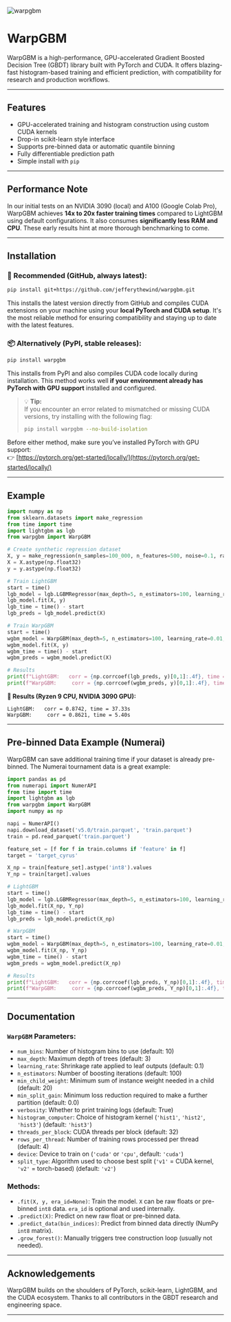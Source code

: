 ![warpgbm](https://github.com/user-attachments/assets/dee9de16-091b-49c1-a8fa-2b4ab6891184)


# WarpGBM

WarpGBM is a high-performance, GPU-accelerated Gradient Boosted Decision Tree (GBDT) library built with PyTorch and CUDA. It offers blazing-fast histogram-based training and efficient prediction, with compatibility for research and production workflows.

---

## Features

- GPU-accelerated training and histogram construction using custom CUDA kernels
- Drop-in scikit-learn style interface
- Supports pre-binned data or automatic quantile binning
- Fully differentiable prediction path
- Simple install with `pip`

---

## Performance Note

In our initial tests on an NVIDIA 3090 (local) and A100 (Google Colab Pro), WarpGBM achieves **14x to 20x faster training times** compared to LightGBM using default configurations. It also consumes **significantly less RAM and CPU**. These early results hint at more thorough benchmarking to come.

---

## Installation

### 🔧 Recommended (GitHub, always latest):

```bash
pip install git+https://github.com/jefferythewind/warpgbm.git
```

This installs the latest version directly from GitHub and compiles CUDA extensions on your machine using your **local PyTorch and CUDA setup**. It's the most reliable method for ensuring compatibility and staying up to date with the latest features.

### 📦 Alternatively (PyPI, stable releases):

```bash
pip install warpgbm
```

This installs from PyPI and also compiles CUDA code locally during installation. This method works well **if your environment already has PyTorch with GPU support** installed and configured.

> 💡 **Tip:**\
> If you encounter an error related to mismatched or missing CUDA versions, try installing with the following flag:
>
> ```bash
> pip install warpgbm --no-build-isolation
> ```

Before either method, make sure you’ve installed PyTorch with GPU support:\
👉 [https://pytorch.org/get-started/locally/](https://pytorch.org/get-started/locally/)

---

## Example

```python
import numpy as np
from sklearn.datasets import make_regression
from time import time
import lightgbm as lgb
from warpgbm import WarpGBM

# Create synthetic regression dataset
X, y = make_regression(n_samples=100_000, n_features=500, noise=0.1, random_state=42)
X = X.astype(np.float32)
y = y.astype(np.float32)

# Train LightGBM
start = time()
lgb_model = lgb.LGBMRegressor(max_depth=5, n_estimators=100, learning_rate=0.01, max_bin=7)
lgb_model.fit(X, y)
lgb_time = time() - start
lgb_preds = lgb_model.predict(X)

# Train WarpGBM
start = time()
wgbm_model = WarpGBM(max_depth=5, n_estimators=100, learning_rate=0.01, num_bins=7)
wgbm_model.fit(X, y)
wgbm_time = time() - start
wgbm_preds = wgbm_model.predict(X)

# Results
print(f"LightGBM:   corr = {np.corrcoef(lgb_preds, y)[0,1]:.4f}, time = {lgb_time:.2f}s")
print(f"WarpGBM:     corr = {np.corrcoef(wgbm_preds, y)[0,1]:.4f}, time = {wgbm_time:.2f}s")
```

**🧪 Results (Ryzen 9 CPU, NVIDIA 3090 GPU):**

```
LightGBM:   corr = 0.8742, time = 37.33s
WarpGBM:     corr = 0.8621, time = 5.40s
```

---

## Pre-binned Data Example (Numerai)

WarpGBM can save additional training time if your dataset is already pre-binned. The Numerai tournament data is a great example:

```python
import pandas as pd
from numerapi import NumerAPI
from time import time
import lightgbm as lgb
from warpgbm import WarpGBM
import numpy as np

napi = NumerAPI()
napi.download_dataset('v5.0/train.parquet', 'train.parquet')
train = pd.read_parquet('train.parquet')

feature_set = [f for f in train.columns if 'feature' in f]
target = 'target_cyrus'

X_np = train[feature_set].astype('int8').values
Y_np = train[target].values

# LightGBM
start = time()
lgb_model = lgb.LGBMRegressor(max_depth=5, n_estimators=100, learning_rate=0.01, max_bin=7)
lgb_model.fit(X_np, Y_np)
lgb_time = time() - start
lgb_preds = lgb_model.predict(X_np)

# WarpGBM
start = time()
wgbm_model = WarpGBM(max_depth=5, n_estimators=100, learning_rate=0.01, num_bins=7)
wgbm_model.fit(X_np, Y_np)
wgbm_time = time() - start
wgbm_preds = wgbm_model.predict(X_np)

# Results
print(f"LightGBM:   corr = {np.corrcoef(lgb_preds, Y_np)[0,1]:.4f}, time = {lgb_time:.2f}s")
print(f"WarpGBM:     corr = {np.corrcoef(wgbm_preds, Y_np)[0,1]:.4f}, time = {wgbm_time:.2f}s")
```

---

## Documentation

### `WarpGBM` Parameters:
- `num_bins`: Number of histogram bins to use (default: 10)
- `max_depth`: Maximum depth of trees (default: 3)
- `learning_rate`: Shrinkage rate applied to leaf outputs (default: 0.1)
- `n_estimators`: Number of boosting iterations (default: 100)
- `min_child_weight`: Minimum sum of instance weight needed in a child (default: 20)
- `min_split_gain`: Minimum loss reduction required to make a further partition (default: 0.0)
- `verbosity`: Whether to print training logs (default: True)
- `histogram_computer`: Choice of histogram kernel (`'hist1'`, `'hist2'`, `'hist3'`) (default: `'hist3'`)
- `threads_per_block`: CUDA threads per block (default: 32)
- `rows_per_thread`: Number of training rows processed per thread (default: 4)
- `device`: Device to train on (`'cuda'` or `'cpu'`, default: `'cuda'`)
- `split_type`: Algorithm used to choose best split (`'v1'` = CUDA kernel, `'v2'` = torch-based) (default: `'v2'`)

### Methods:
- `.fit(X, y, era_id=None)`: Train the model. `X` can be raw floats or pre-binned `int8` data. `era_id` is optional and used internally.
- `.predict(X)`: Predict on new raw float or pre-binned data.
- `.predict_data(bin_indices)`: Predict from binned data directly (NumPy `int8` matrix).
- `.grow_forest()`: Manually triggers tree construction loop (usually not needed).

---

## Acknowledgements

WarpGBM builds on the shoulders of PyTorch, scikit-learn, LightGBM, and the CUDA ecosystem. Thanks to all contributors in the GBDT research and engineering space.

---

